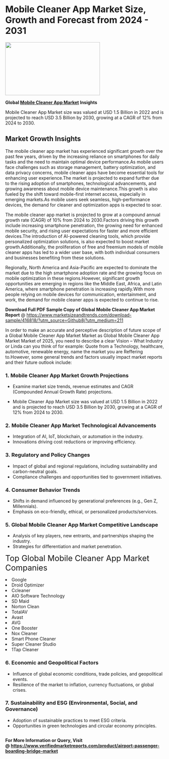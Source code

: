<H1>Mobile Cleaner App Market Size, Growth and Forecast from 2024 - 2031</H1><img class="aligncenter size-medium wp-image-584254" src="https://thirdeyenews.in/wp-content/uploads/2024/09/Global-Market-Research-300x168.jpeg" alt="" width="300" height="168" /><p><strong>Global&nbsp;<a href="https://www.marketsizeandtrends.com/download-sample/416818/?utm_source=Github8j?utm_medium=211">Mobile Cleaner App Market</a> Insights</strong></p><p>Mobile Cleaner App Market size was valued at USD 1.5 Billion in 2022 and is projected to reach USD 3.5 Billion by 2030, growing at a CAGR of 12% from 2024 to 2030.</p><p><h2>Market Growth Insights</h2> <p>The mobile cleaner app market has experienced significant growth over the past few years, driven by the increasing reliance on smartphones for daily tasks and the need to maintain optimal device performance.As mobile users face challenges such as storage management, battery optimization, and data privacy concerns, mobile cleaner apps have become essential tools for enhancing user experience.The market is projected to expand further due to the rising adoption of smartphones, technological advancements, and growing awareness about mobile device maintenance.This growth is also fueled by the shift toward mobile-first internet access, especially in emerging markets.As mobile users seek seamless, high-performance devices, the demand for cleaner and optimization apps is expected to soar.</p> <p>The mobile cleaner app market is projected to grow at a compound annual growth rate (CAGR) of 10% from 2024 to 2030.Factors driving this growth include increasing smartphone penetration, the growing need for enhanced mobile security, and rising user expectations for faster and more efficient devices.The introduction of AI-powered cleaning tools, which provide personalized optimization solutions, is also expected to boost market growth.Additionally, the proliferation of free and freemium models of mobile cleaner apps has led to a wider user base, with both individual consumers and businesses benefiting from these solutions.</p> <p>Regionally, North America and Asia-Pacific are expected to dominate the market due to the high smartphone adoption rate and the growing focus on mobile optimization in these regions.However, significant growth opportunities are emerging in regions like the Middle East, Africa, and Latin America, where smartphone penetration is increasing rapidly.With more people relying on mobile devices for communication, entertainment, and work, the demand for mobile cleaner apps is expected to continue to rise.</p> <p><span class=""><strong>Download Full PDF Sample Copy of Global Mobile Cleaner App Market Report</strong> @ <a href="https://www.marketsizeandtrends.com/download-sample/416818/?utm_source=Github8j?utm_medium=211" target="_blank">https://www.marketsizeandtrends.com/download-sample/416818/?utm_source=Github8j?utm_medium=211</a></span></p><p>In order to make an accurate and perceptive description of future scope of a Global&nbsp;Mobile Cleaner App Market Market as Global&nbsp;Mobile Cleaner App Market Market of 2025, you need to describe a clear Vision &ndash; What Industry or Linda can you think of for example: Quote from a Technology, healthcare, automotive, renewable energy, name the market you are Reffering to.However, some general trends and factors usually impact market reports and their future outlook include:</p><h3>1.&nbsp;<strong>Mobile Cleaner App Market Growth Projections</strong></h3><ul><li>Examine market size trends, revenue estimates and CAGR (Compounded Annual Growth Rate) projections.</li><li><p>Mobile Cleaner App Market size was valued at USD 1.5 Billion in 2022 and is projected to reach USD 3.5 Billion by 2030, growing at a CAGR of 12% from 2024 to 2030.</p></li></ul><h3>2.&nbsp;<strong>Mobile Cleaner App Market Technological Advancements</strong></h3><ul><li>Integration of AI, IoT, blockchain, or automation in the industry.</li><li>Innovations driving cost reductions or improving efficiency.</li></ul><h3>3.&nbsp;<strong>Regulatory and Policy Changes</strong></h3><ul><li>Impact of global and regional regulations, including sustainability and carbon-neutral goals.</li><li>Compliance challenges and opportunities tied to government initiatives.</li></ul><h3>4.&nbsp;<strong>Consumer Behavior Trends</strong></h3><ul><li>Shifts in demand influenced by generational preferences (e.g., Gen Z, Millennials).</li><li>Emphasis on eco-friendly, ethical, or personalized products/services.</li></ul><h3>5.&nbsp;<strong>Global Mobile Cleaner App Market Competitive Landscape</strong></h3><ul><li>Analysis of key players, new entrants, and partnerships shaping the industry.</li><li>Strategies for differentiation and market penetration.</li></ul><p data-pm-slice="1 1 []"><span style="color: inherit; font-family: inherit; font-size: 25px;">Top Global Mobile Cleaner App Market Companies</span></p><div class="" data-test-id=""><p><li>Google</li><li> Droid Optimizer</li><li> Ccleaner</li><li> AIO Software Technology</li><li> SD Maid</li><li> Norton Clean</li><li> TotalAV</li><li> Avast</li><li> AVG</li><li> One Booster</li><li> Nox Cleaner</li><li> Smart Phone Cleaner</li><li> Super Cleaner Studio</li><li> 1Tap Cleaner</li></p></div><h3>6.&nbsp;<strong>Economic and Geopolitical Factors</strong></h3><ul><li>Influence of global economic conditions, trade policies, and geopolitical events.</li><li>Resilience of the market to inflation, currency fluctuations, or global crises.</li></ul><h3>7.&nbsp;<strong>Sustainability and ESG (Environmental, Social, and Governance)</strong></h3><ul><li>Adoption of sustainable practices to meet ESG criteria.</li><li>Opportunities in green technologies and circular economy principles.</li></ul><h2><strong style="font-size: 14px;">For More Information or Query, Visit @&nbsp;</strong><a style="background-color: #ffffff; font-size: 14px;" href="https://www.marketsizeandtrends.com/report/mobile-cleaner-app-market/" target="_blank">https://www.verifiedmarketreports.com/product/airport-passenger-boarding-bridge-market</a></h2>